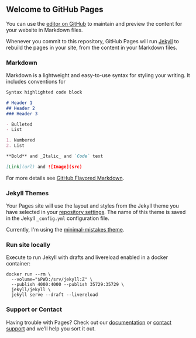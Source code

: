 ## Welcome to GitHub Pages

You can use the [editor on GitHub](https://github.com/coduinix/coduinix.github.io/edit/master/README.md) to maintain and preview the content for your website in Markdown files.

Whenever you commit to this repository, GitHub Pages will run [Jekyll](https://jekyllrb.com/) to rebuild the pages in your site, from the content in your Markdown files.

### Markdown

Markdown is a lightweight and easy-to-use syntax for styling your writing. It includes conventions for

```markdown
Syntax highlighted code block

# Header 1
## Header 2
### Header 3

- Bulleted
- List

1. Numbered
2. List

**Bold** and _Italic_ and `Code` text

[Link](url) and ![Image](src)
```

For more details see [GitHub Flavored Markdown](https://guides.github.com/features/mastering-markdown/).

### Jekyll Themes

Your Pages site will use the layout and styles from the Jekyll theme you have selected in your [repository settings](https://github.com/coduinix/coduinix.github.io/settings). The name of this theme is saved in the Jekyll `_config.yml` configuration file.

Currently, I'm using the [minimal-mistakes theme](https://mmistakes.github.io/minimal-mistakes/).

### Run site locally
Execute to run Jekyll with drafts and livereload enabled in a docker container:

```shell
docker run --rm \
  --volume="$PWD:/srv/jekyll:Z" \
  --publish 4000:4000 --publish 35729:35729 \
  jekyll/jekyll \
  jekyll serve --draft --livereload
```

### Support or Contact

Having trouble with Pages? Check out our [documentation](https://help.github.com/categories/github-pages-basics/) or [contact support](https://github.com/contact) and we’ll help you sort it out.
